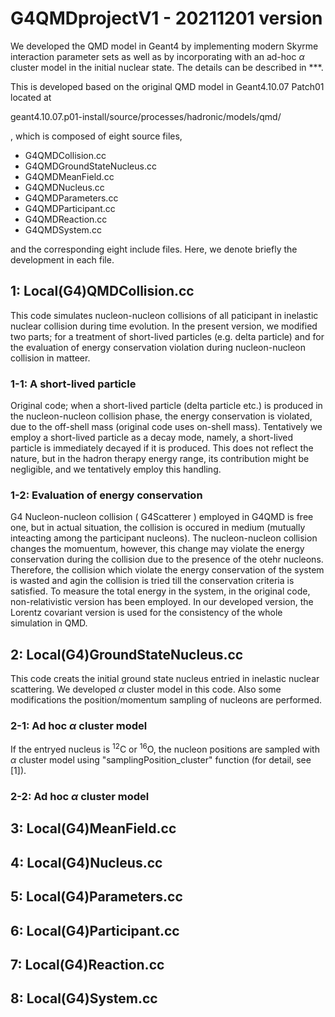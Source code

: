 # G4QMDprojectV1 - 20211201 version

We developed the QMD model in Geant4 by implementing modern Skyrme interaction parameter sets as well as by incorporating with an ad-hoc $\alpha$ cluster model in the initial nuclear state. The details can be described in ***.

This is developed based on the original QMD model in Geant4.10.07 Patch01 located at

geant4.10.07.p01-install/source/processes/hadronic/models/qmd/

, which is composed of eight source files,

- G4QMDCollision.cc
- G4QMDGroundStateNucleus.cc
- G4QMDMeanField.cc
- G4QMDNucleus.cc
- G4QMDParameters.cc
- G4QMDParticipant.cc
- G4QMDReaction.cc
- G4QMDSystem.cc

and the corresponding eight include files. Here, we denote briefly the development in each file.

## 1: Local(G4)QMDCollision.cc 
This code simulates nucleon-nucleon collisions of all paticipant in inelastic nuclear collision during time evolution.
In the present version, we modified two parts; for a treatment of short-lived particles (e.g. delta particle) and for the evaluation of energy conservation violation during nucleon-nucleon collision in matteer.

### 1-1: A short-lived particle 
Original code; when a short-lived particle (delta particle etc.) is produced in the nucleon-nucleon collision phase, the energy conservation is violated, due to the off-shell mass (original code uses on-shell mass). Tentatively we employ a short-lived particle as a decay mode, namely, a short-lived particle is immediately decayed if it is produced. This does not reflect the nature, but in the hadron therapy energy range, its contribution might be negligible, and we tentatively employ this handling.

### 1-2: Evaluation of energy conservation
G4 Nucleon-nucleon collision ( G4Scatterer ) employed in G4QMD is free one, but in actual situation, the collision is occured in medium (mutually inteacting among the participant nucleons). The nucleon-nucleon collision changes the momuentum, however, this change may violate the energy conservation during the collision due to the presence of the otehr nucleons. Therefore, the collision which violate the energy conservation of the system is wasted and agin the collision is tried till the conservation criteria is satisfied. To measure the total energy in the system, in the original code, non-relativistic version has been employed. In our developed version, the Lorentz covariant version is used for the consistency of the whole simulation in QMD.

## 2: Local(G4)GroundStateNucleus.cc 
This code creats the initial ground state nucleus entried in inelastic nuclear scattering.
We developed $\alpha$ cluster model in this code. Also some modifications the position/momentum sampling of nucleons are performed.

### 2-1: Ad hoc $\alpha$ cluster model
If the entryed nucleus is $^{12}$C or $^{16}$O, the nucleon positions are sampled with $\alpha$ cluster model
using "samplingPosition_cluster" function (for detail, see [1]).

### 2-2: Ad hoc $\alpha$ cluster model



## 3: Local(G4)MeanField.cc 

## 4: Local(G4)Nucleus.cc 

## 5: Local(G4)Parameters.cc 

## 6: Local(G4)Participant.cc 

## 7: Local(G4)Reaction.cc 

## 8: Local(G4)System.cc 
